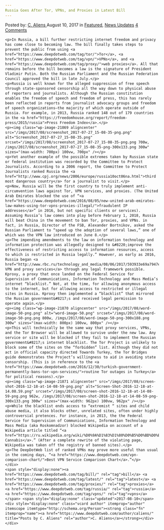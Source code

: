 ```yaml
---
Russia Goes After Tor, VPNs, and Proxies in Latest Bill
---
```

<article class="post-listing post-21858 post type-post status-publish format-standard has-post-thumbnail hentry 
 tag-bill tag-latest tag-proxies tag-russia  tag-vpns">
    <div class="post-inner">
        <span>Posted by: <a href="https://www.deepdotweb.com/author/caliens/" title="">C. Aliens </a></span>
    <span>August 10, 2017</span>
    <span>in <a href="https://www.deepdotweb.com/category/deepdot-news/" rel="category tag">Featured</a>, <a href="https://www.deepdotweb.com/category/news-updates/" rel="category tag">News Updates</a></span>
    <span><a href="https://www.deepdotweb.com/2017/08/10/russia-goes-tor-vpns-proxies-latest-bill/#comments">4 Comments</a></span>
    </p>
    <div class="clear"></div>
    
    <p>In Russia, a bill further restricting internet freedom and privacy has come close to becoming law. The bill finally takes steps to prevent the public from using <a href="https://www.deepdotweb.com/tag/tor/">Tor</a>, <a href="https://www.deepdotweb.com/tag/vpn/">VPNs</a>, and <a href="https://www.deepdotweb.com/tag/proxy/">web proxies</a>. All that remains before the bill becomes a law is the signature of President Vladimir Putin. Both the Russian Parliament and the Russian Federation Council approved the bill in late July.</p>
    <p>Russia is well known for the alleged suppression of free speech through state-sponsored censorship all the way down to physical abuse of reporters and journalists. Although the Russian constitution enables the freedom of speech and freedom of press, this has rarely been reflected in reports from journalist advocacy groups and freedom of speech organizations—the majority of which operate outside of Russia. For example, in 2013, Russia ranked 148 out of 179 countries in the <a href="https://freedomhouse.org/report/freedom-press/2015/russia">Press Freedom Index</a>.</p>
    <p><img class="wp-image-21869 aligncenter" src="/imgs/2017/08/screenshot_2017-07-27_15-08-35-png.png" alt="Screenshot_2017-07-27_15-08-35.png" srcset="/imgs/2017/08/screenshot_2017-07-27_15-08-35-png.png 700w, /imgs/2017/08/screenshot_2017-07-27_15-08-35-png-300x133.png 300w" sizes="(max-width: 700px) 100vw, 700px" /></p>
    <p>Yet another example of the possible extremes taken by Russian state or federal institution was recorded by the Committee to Protect Journalists. According to a 2006 report, the Committee to Protect Journalists ranked Russia the <a href="http://www.cpj.org/news/2006/europe/russia10oct06na.html">third most dangerous country</a> for a journalist to visit.</p>
    <p>Now, Russia will be the first country to truly implement anti-circumvention laws against Tor, VPN services, and proxies. (The United Arab Emirates blocked the use of “<a href="https://www.deepdotweb.com/2016/08/05/new-united-arab-emirates-law-makes-using-tor-vpns-proxies-illegal/">fraudulent IP addresses</a>” in 2016, but not specific clients or services). Assuming Russia’s law comes into play before February 1, 2018, Russia will beat China in the movement to ban Tor, proxies, and VPNs. in fact, in Russia, Director of the FSB, Alexander Bortnikov, asked the Russian Parliament to “speed up the adoption of several laws,” one of which was the VPN law introduced on June 8.</p>
    <p>The impending amendments to the law on information technology and information protection was allegedly designed to &#8220;improve the effectiveness of restricting access to information resources, access to which is restricted in Russia legally.” However, as early as 2016, Russia began <a href="http://www.rbc.ru/technology_and_media/08/06/2017/593933e69a7947e7bd831e05">interrupting VPN and proxy services</a> through any legal framework possible. Kproxy, a proxy that once landed on the Federal Service for Supervision of Communications, Information Technology and Mass Media’s internet “blacklist.” Not, at the time, for allowing anonymous access to the internet, but for allowing access to restricted or illegal sites in Russia. Kproxy then implemented a “blacklist” that mirrored the Russian government&#8217;s and received legal permission to operate again.</p>
    <p><img class="wp-image-21870 aligncenter" src="/imgs/2017/08/word-image-50-png.png" alt="word-image-50.png" srcset="/imgs/2017/08/word-image-50-png.png 800w, /imgs/2017/08/word-image-50-png-300x188.png 300w" sizes="(max-width: 800px) 100vw, 800px" /></p>
    <p>This will technically be the same way that proxy services, VPNs, and the Tor Browser will be allowed to survive under the new law. Any service or site will be blocked if they fail to implement the Russian government&#8217;s internet blacklist. The Tor Project is unlikely to block some of the sites on the “forbidden” list. Although they did not act in official capacity directed Towards Turkey, the Tor Bridges guide demonstrates the Project’s willingness to aid in avoiding state censorship. (This is in reference to the <a href="https://www.deepdotweb.com/2016/12/30/turkish-government-permanently-bans-tor-vpn-services/">routine Tor outages in Turkey</a> for political reasons).</p>
    <p><img class="wp-image-21871 aligncenter" src="/imgs/2017/08/screen-shot-2016-12-18-at-14-08-59-png.png" alt="Screen-Shot-2016-12-18-at-14.08.59.png" srcset="/imgs/2017/08/screen-shot-2016-12-18-at-14-08-59-png.png 962w, /imgs/2017/08/screen-shot-2016-12-18-at-14-08-59-png-300x133.png 300w" sizes="(max-width: 962px) 100vw, 962px" /></p>
    <p>While the blacklist ends access to “extremist “ sites and child abuse media, it also blocks other, unrelated sites, often under highly controversial pretences. For instance, in 2013, the the Federal Service for Supervision of Communications, Information Technology and Mass Media (aka Roskomnadzor) blocked Wikipedia on account of a Wikipedia article titled “<a href="https://ru.wikipedia.org/wiki/%D0%9A%D1%83%D1%80%D0%B5%D0%BD%D0%B8%D0%B5_%D0%BA%D0%B0%D0%BD%D0%BD%D0%B0%D0%B1%D0%B8%D1%81%D0%B0">Smoking Cannabis</a>.” (After a complete rewrite of the violating page, Wikipedia was taken off the registry of banned sites).</p>
    <p>The DeepDotWeb list of ranked VPNs may prove more useful than usual in the coming days, “<a href="https://www.deepdotweb.com/vpn-comparison-chart/">Best VPN Service Comparison Chart</a>.”</p>
    </div>
    <span style="display:none"><a href="https://www.deepdotweb.com/tag/bill/" rel="tag">bill</a> <a href="https://www.deepdotweb.com/tag/latest/" rel="tag">latest</a> <a href="https://www.deepdotweb.com/tag/proxies/" rel="tag">proxies</a> <a href="https://www.deepdotweb.com/tag/russia/" rel="tag">russia</a>  <a href="https://www.deepdotweb.com/tag/vpns/" rel="tag">vpns</a></span> <span style="display:none" class="updated">2017-08-10</span>
    <div style="display:none" class="vcard author" itemprop="author" itemscope itemtype="http://schema.org/Person"><strong class="fn" itemprop="name"><a href="https://www.deepdotweb.com/author/caliens/" title="Posts by C. Aliens" rel="author">C. Aliens</a></strong></div>
    </div>
</article>

